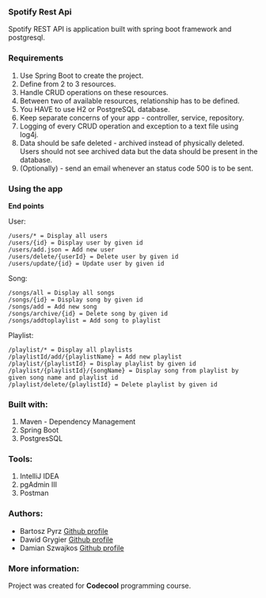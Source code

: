 ### Spotify Rest Api

   Spotify REST API is application built with spring boot framework and postgresql.

### Requirements

1. Use Spring Boot to create the project.
2. Define from 2 to 3 resources.
3. Handle CRUD operations on these resources.
4. Between two of available resources, relationship has to be defined.
5. You HAVE to use H2 or PostgreSQL database.
6. Keep separate concerns of your app - controller, service, repository.
7. Logging of every CRUD operation and exception to a text file using log4j.
8. Data should be safe deleted - archived instead of physically deleted. Users should not see archived data but the data should    be present in the database.
9. (Optionally) - send an email whenever an status code 500 is to be sent.

### Using the app

**End points**

User:
```
/users/* = Display all users
/users/{id} = Display user by given id
/users/add.json = Add new user
/users/delete/{userId} = Delete user by given id
/users/update/{id} = Update user by given id
```
Song:
```
/songs/all = Display all songs
/songs/{id} = Display song by given id
/songs/add = Add new song
/songs/archive/{id} = Delete song by given id
/songs/addtoplaylist = Add song to playlist
```
Playlist:
```
/playlist/* = Display all playlists
/playlistId/add/{playlistName} = Add new playlist
/playlist/{playlistId} = Display playlist by given id
/playlist/{playlistId}/{songName} = Display song from playlist by given song name and playlist id
/playlist/delete/{playlistId} = Delete playlist by given id
```
### Built with:
1. Maven - Dependency Management
2. Spring Boot
3. PostgresSQL

### Tools:
1. IntelliJ IDEA
2. pgAdmin III
3. Postman

### Authors: 
- Bartosz Pyrz [Github profile](https://github.com/Czakero)
- Dawid Grygier [Github profile](https://github.com/cyan0505)
- Damian Szwajkos [Github profile](https://github.com/Szwajcii)

### More information:
Project was created for **Codecool** programming course.











